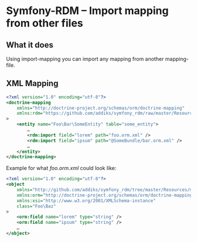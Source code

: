 Symfony-RDM – Import mapping from other files
===================================

## What it does

Using import-mapping you can import any mapping from another mapping-file.

## XML Mapping

```xml
<?xml version="1.0" encoding="utf-8"?>
<doctrine-mapping
    xmlns="http://doctrine-project.org/schemas/orm/doctrine-mapping"
    xmlns:rdm="https://github.com/addiks/symfony_rdm/raw/master/Resources/mapping-schema.v1.xsd"
>
    <entity name="Foo\Bar\SomeEntity" table="some_entity">
        …
        <rdm:import field="lorem" path="foo.orm.xml" />
        <rdm:import field="ipsum" path="@SomeBundle/bar.orm.xml" />
        …
    </entity>
</doctrine-mapping>
```

Example for what *foo.orm.xml* could look like:

```xml
<?xml version="1.0" encoding="utf-8"?>
<object
    xmlns="http://github.com/addiks/symfony_rdm/tree/master/Resources/mapping-schema.v1.xsd"
    xmlns:orm="http://doctrine-project.org/schemas/orm/doctrine-mapping"
    xmlns:xsi="http://www.w3.org/2001/XMLSchema-instance"
    class="Foo\Baz"
>
    <orm:field name="lorem" type="string" />
    <orm:field name="ipsum" type="string" />
    …
</object>
```

